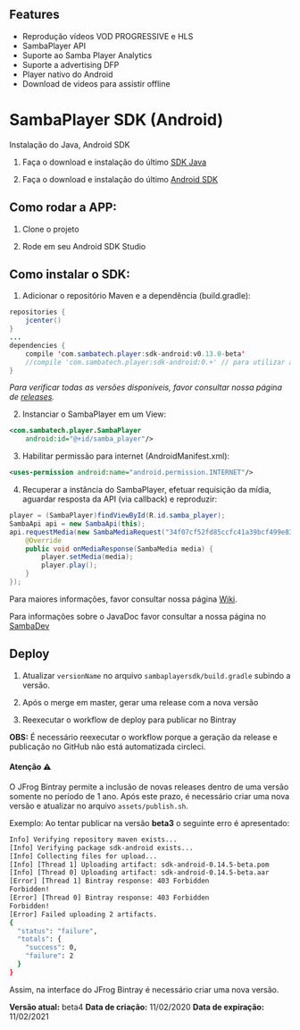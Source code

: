 ## Features

- Reprodução vídeos VOD PROGRESSIVE e HLS
- SambaPlayer API
- Suporte ao Samba Player Analytics
- Suporte a advertising DFP
- Player nativo do Android
- Download de videos para assistir offline

# SambaPlayer SDK (Android)

Instalação do Java, Android SDK

1) Faça o download e instalação do último [SDK Java](http://www.oracle.com/technetwork/java/javase/downloads/jdk8-downloads-2133151.html)

2) Faça o download e instalação do último [Android SDK](http://developer.android.com/sdk/installing/index.html)

## Como rodar a APP:

1) Clone o projeto

2) Rode em seu Android SDK Studio

## Como instalar o SDK:

1) Adicionar o repositório Maven e a dependência (build.gradle):
```java
repositories {
    jcenter()
}
...
dependencies {
    compile 'com.sambatech.player:sdk-android:v0.13.0-beta'
    //compile 'com.sambatech.player:sdk-android:0.+' // para utilizar a versão mais atual
}
```
_Para verificar todas as versões disponíveis, favor consultar nossa página de [releases](https://github.com/sambatech/player_sdk_android/releases)._

2) Instanciar o SambaPlayer em um View:
```xml
<com.sambatech.player.SambaPlayer
    android:id="@+id/samba_player"/>
```

3) Habilitar permissão para internet (AndroidManifest.xml):
```xml
<uses-permission android:name="android.permission.INTERNET"/>
```

4) Recuperar a instância do SambaPlayer, efetuar requisição da mídia, aguardar resposta da API (via callback) e reproduzir:
```java
player = (SambaPlayer)findViewById(R.id.samba_player);
SambaApi api = new SambaApi(this);
api.requestMedia(new SambaMediaRequest("34f07cf52fd85ccfc41a39bcf499e83b", "0632f26a442ba9ba3bb9067a45e239e2"), new SambaApiCallback() {
	@Override
	public void onMediaResponse(SambaMedia media) {
		player.setMedia(media);
		player.play();
	}
});
```

Para maiores informações, favor consultar nossa página [Wiki](https://github.com/sambatech/player_sdk_android/wiki).

Para informações sobre o JavaDoc favor consultar a nossa página no [SambaDev](http://dev.sambatech.com/documentation/androidsdk/index.html)

## Deploy

1) Atualizar `versionName` no arquivo `sambaplayersdk/build.gradle` subindo a versão.

2) Após o merge em master, gerar uma release com a nova versão

3) Reexecutar o workflow de deploy para publicar no Bintray

**OBS:** É necessário reexecutar o workflow porque a geração da release e publicação no GitHub não está automatizada circleci.

#### Atenção :warning:

O JFrog Bintray permite a inclusão de novas releases dentro de uma versão somente no período de 1 ano. Após este prazo, é necessário criar uma nova versão e atualizar no arquivo `assets/publish.sh`.

Exemplo: Ao tentar publicar na versão **beta3** o seguinte erro é apresentado:

```bash
Info] Verifying repository maven exists...
[Info] Verifying package sdk-android exists...
[Info] Collecting files for upload...
[Info] [Thread 1] Uploading artifact: sdk-android-0.14.5-beta.pom
[Info] [Thread 0] Uploading artifact: sdk-android-0.14.5-beta.aar
[Error] [Thread 1] Bintray response: 403 Forbidden
Forbidden!
[Error] [Thread 0] Bintray response: 403 Forbidden
Forbidden!
[Error] Failed uploading 2 artifacts.
{
  "status": "failure",
  "totals": {
    "success": 0,
    "failure": 2
  }
}

```

Assim, na interface do JFrog Bintray é necessário criar uma nova versão.

**Versão atual:** beta4
**Data de criação:** 11/02/2020
**Data de expiração:** 11/02/2021
